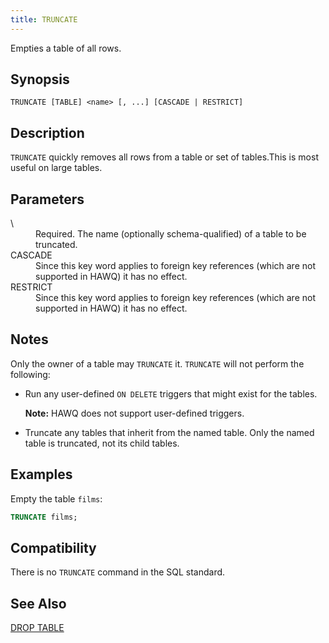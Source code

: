 ```yaml
---
title: TRUNCATE
---
```


<!--
Licensed to the Apache Software Foundation (ASF) under one
or more contributor license agreements.  See the NOTICE file
distributed with this work for additional information
regarding copyright ownership.  The ASF licenses this file
to you under the Apache License, Version 2.0 (the
"License"); you may not use this file except in compliance
with the License.  You may obtain a copy of the License at

  http://www.apache.org/licenses/LICENSE-2.0

Unless required by applicable law or agreed to in writing,
software distributed under the License is distributed on an
"AS IS" BASIS, WITHOUT WARRANTIES OR CONDITIONS OF ANY
KIND, either express or implied.  See the License for the
specific language governing permissions and limitations
under the License.
-->

Empties a table of all rows.

## Synopsis<a id="topic1__section2"></a>

``` pre
TRUNCATE [TABLE] <name> [, ...] [CASCADE | RESTRICT]
```

## Description<a id="topic1__section3"></a>

`TRUNCATE` quickly removes all rows from a table or set of tables.This is most useful on large tables.

## Parameters<a id="topic1__section4"></a>

<dt> \<name\>   </dt>
<dd>Required. The name (optionally schema-qualified) of a table to be truncated.</dd>

<dt>CASCADE  </dt>
<dd>Since this key word applies to foreign key references (which are not supported in HAWQ) it has no effect.</dd>

<dt>RESTRICT  </dt>
<dd>Since this key word applies to foreign key references (which are not supported in HAWQ) it has no effect.</dd>

## Notes<a id="topic1__section5"></a>

Only the owner of a table may `TRUNCATE` it. `TRUNCATE` will not perform the following:

-   Run any user-defined `ON DELETE` triggers that might exist for the tables.

    **Note:** HAWQ does not support user-defined triggers.

-   Truncate any tables that inherit from the named table. Only the named table is truncated, not its child tables.

## Examples<a id="topic1__section6"></a>

Empty the table `films`:

``` sql
TRUNCATE films;
```

## Compatibility<a id="topic1__section7"></a>

There is no `TRUNCATE` command in the SQL standard.

## See Also<a id="topic1__section8"></a>

[DROP TABLE](DROP-TABLE/index.html)
